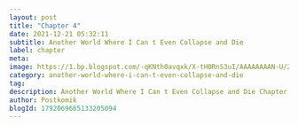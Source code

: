 ```yaml
---
layout: post 
title: "Chapter 4"
date: 2021-12-21 05:32:11
subtitle: Another World Where I Can t Even Collapse and Die
label: chapter
meta: 
image: https://1.bp.blogspot.com/-qKNth0avqxk/X-tH0RnS3uI/AAAAAAAAN-U/23enUc0NzF4RGaV64B65AuE-WyUxjzUhgCLcBGAsYHQ/s72-c/another-world-where-i-cant-even-collapse-and-die-ikidaore-mo-dekinai-konna-isekai-ja-765239-CTmE9Bew.jpeg
category: another-world-where-i-can-t-even-collapse-and-die
tag: 
description: Another World Where I Can t Even Collapse and Die Chapter 4 bahasa indonesia 
author: Postkomik
blogId: 1792069665133205094
---
```

